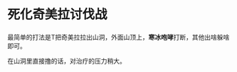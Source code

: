 # 死化奇美拉讨伐战

最简单的打法是<img class="no-zoom sm-icon" :src="$withBase('/images/jobs/tank.png')" height="20">T把奇美拉拉出山洞，外面山顶上，**寒冰咆哮**打断，其他出啥躲啥即可。

在山洞里直接撸的话，对治疗的压力稍大。